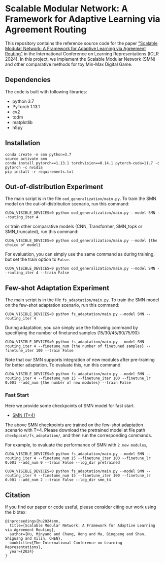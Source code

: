 
# Scalable Modular Network: A Framework for Adaptive Learning via Agreement Routing
This repository contains the reference source code for the paper ["Scalable Modular Network: A Framework for Adaptive Learning via Agreement Routing"](https://openreview.net/forum?id=pEKJl5sflp) in the International Conference on Learning Representations (ICLR 2024). In this project, we implement the Scalable Modular Network (SMN) and other comparative methods for toy Min-Max Digital Game.

## Dependencies
The code is built with following libraries:
- python 3.7
- PyTorch 1.13.1
- cv2
- tqdm
- matplotlib
- h5py

## Installation
```install
conda create -n smn python=3.7
source activate smn
conda install pytorch==1.13.1 torchvision==0.14.1 pytorch-cuda=11.7 -c pytorch -c nvidia
pip install -r requirements.txt
```

## Out-of-distribution Experiment
The main script is in the file ``ood_generalization/main.py``. To train the SMN model on the out-of-distribution scenario, run this command:

```train
CUDA_VISIBLE_DEVICES=0 python ood_generalization/main.py --model SMN --routing_iter 4
```

or train other comparative models (CNN, Transformer, SMN_topk or SMN_truncated), run this command:

```train
CUDA_VISIBLE_DEVICES=0 python ood_generalization/main.py --model {the choice of model}
```

For evaluation, you can simply use the same command as during training, but set the train option to ``False``:

```evaluation
CUDA_VISIBLE_DEVICES=0 python ood_generalization/main.py --model SMN --routing_iter 4 --train False
```

## Few-shot Adaptation Experiment
The main script is in the file ``fs_adaptation/main.py``. To train the SMN model on the few-shot adaptation scenario, run this command:

```train
CUDA_VISIBLE_DEVICES=0 python fs_adaptation/main.py --model SMN --routing_iter 4
```

During adaptation, you can simply use the following command by specifiying the number of finetuned samples (15/30/45/60/75/90):

```adaptation
CUDA_VISIBLE_DEVICES=0 python fs_adaptation/main.py --model SMN --routing_iter 4 --finetune_num {the number of finetuned samples} --finetune_iter 100 --train False
```

Note that our SMN supports integration of new modules after pre-training for better adaptation.
To evaluate this, run this command:
```adaptation
CUDA_VISIBLE_DEVICES=0 python fs_adaptation/main.py --model SMN --routing_iter 4 --finetune_num 15 --finetune_iter 100 --finetune_lr 0.001 --add_num {the number of new modules} --train False
```

### Fast Start
Here we provide some checkpoints of SMN model for fast start.
- [SMN (T=4)](https://drive.google.com/file/d/1vwxocqyoL38cPyhgp1nU8EAM15y_ie5z/view?usp=sharing)

The above SMN checkpoints are trained on the few-shot adaptation scenario with T=4.
Please download the pretrained model at file path ``checkpoint/fs_adaptation/``, and then run the corresponding commands.

For example, to evaluate the performance of SMN with ``2 new modules``, 
```
CUDA_VISIBLE_DEVICES=0 python fs_adaptation/main.py --model SMN --routing_iter 4 --finetune_num 15 --finetune_iter 100 --finetune_lr 0.001 --add_num 0 --train False --log_dir pretrained

CUDA_VISIBLE_DEVICES=0 python fs_adaptation/main.py --model SMN --routing_iter 4 --finetune_num 15 --finetune_iter 100 --finetune_lr 0.001 --add_num 2 --train False --log_dir smn_t4
```

## Citation
If you find our paper or code useful, please consider citing our work using the bibtex:

```citation
@inproceedings{hu2024smn,
  title={Scalable Modular Network: A Framework for Adaptive Learning via Agreement Routing},
  author={Hu, Minyang and Chang, Hong and Ma, Bingpeng and Shan, Shiguang and Xilin, CHEN},
  booktitle={The International Conference on Learning Representations},
  year={2024}
}
```